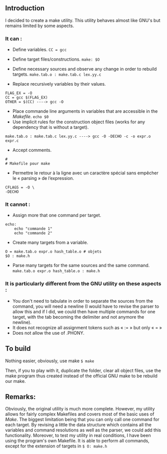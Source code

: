 ## Introduction

I decided to create a make utility. This utility behaves almost like GNU's but remains limited by some aspects.

### It can :
- Define variables. `CC = gcc`

- Define target files/constructions.
`
make: $O
`
- Define necessary sources and observe any change in order to rebuild targets.
`
make.tab.o : make.tab.c lex.yy.c
`
- Replace recursively variables by their values.
```
FLAG_EX = -O
CC = gcc $(FLAG_EX)
OTHER = $(CC) ----> gcc -O
```
- Place commande line arguments in variables that are accessible in the *Makefile*. `echo $0`
- Use implicit rules for the construction object files (works for any dependency that is without a target).
```
make.tab.o : make.tab.c lex.yy.c ----> gcc -O -DECHO -c -o expr.o expr.c
```
- Accept comments.
```
#
# Makefile pour make
```
- Permettre le retour à la ligne avec un caractère spécial sans empêcher le « parsing » de l’expression.
```
CFLAGS = -O \
-DECHO
```

### It cannot :
- Assign more that one command per target.
```
echo:
    echo "commande 1"
    echo "commande 2"
```
- Create many targets from a variable.
```
O = make.tab.o expr.o hash_table.o # objets
$O : make.h
````
- Parse many targets for the same sources and the same command. `make.tab.o expr.o hash_table.o : make.h`

### It is particularly different from the GNU utility on these aspects :
- You don't need to tabulate in order to separate the sources from the command, you will need a newline (I would have to revise the parser to allow this and if I did, we could then have multiple commands for one target, with the tab becoming the delimiter and not anymore the newline).
- It does not recognize all assignment tokens such as
« := » but only « = »
- Does not allow the use of .PHONY.

## To build
Nothing easier, obviously, use make `$ make`

Then, if you to play with it, duplicate the folder, clear all object files, use the make program thus created instead of the official GNU make to be rebuild our make.

## Remarks:
Obviously, the original utility is much more complete. However, my utility allows for fairly complex Makefiles and covers most of the basic uses of *Make*. The biggest limitation being that you can only call one command for each target. By revising a little the data structure which contains all the variables and command resolutions as well as the parser, we could add this functionality. Moreover, to test my utility in real conditions, I have been using the program's own Makefile. It is able to perform all commands, except for the extension of targets in `$ O: make.h`
